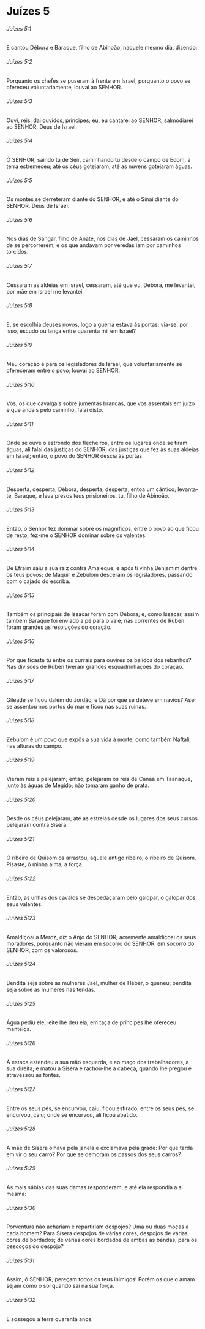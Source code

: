 # Juízes 5

###### Juízes 5:1

E cantou Débora e Baraque, filho de Abinoão, naquele mesmo dia, dizendo:

###### Juízes 5:2

Porquanto os chefes se puseram à frente em Israel, porquanto o povo se ofereceu voluntariamente, louvai ao SENHOR.

###### Juízes 5:3

Ouvi, reis; dai ouvidos, príncipes; eu, eu cantarei ao SENHOR; salmodiarei ao SENHOR, Deus de Israel.

###### Juízes 5:4

Ó SENHOR, saindo tu de Seir, caminhando tu desde o campo de Edom, a terra estremeceu; até os céus gotejaram, até as nuvens gotejaram águas.

###### Juízes 5:5

Os montes se derreteram diante do SENHOR, e até o Sinai diante do SENHOR, Deus de Israel.

###### Juízes 5:6

Nos dias de Sangar, filho de Anate, nos dias de Jael, cessaram os caminhos de se percorrerem; e os que andavam por veredas iam por caminhos torcidos.

###### Juízes 5:7

Cessaram as aldeias em Israel, cessaram, até que eu, Débora, me levantei, por mãe em Israel me levantei.

###### Juízes 5:8

E, se escolhia deuses novos, logo a guerra estava às portas; via-se, por isso, escudo ou lança entre quarenta mil em Israel?

###### Juízes 5:9

Meu coração é para os legisladores de Israel, que voluntariamente se ofereceram entre o povo; louvai ao SENHOR.

###### Juízes 5:10

Vós, os que cavalgais sobre jumentas brancas, que vos assentais em juízo e que andais pelo caminho, falai disto.

###### Juízes 5:11

Onde se ouve o estrondo dos flecheiros, entre os lugares onde se tiram águas, ali falai das justiças do SENHOR, das justiças que fez às suas aldeias em Israel; então, o povo do SENHOR descia às portas.

###### Juízes 5:12

Desperta, desperta, Débora, desperta, desperta, entoa um cântico; levanta-te, Baraque, e leva presos teus prisioneiros, tu, filho de Abinoão.

###### Juízes 5:13

Então, o Senhor fez dominar sobre os magníficos, entre o povo ao que ficou de resto; fez-me o SENHOR dominar sobre os valentes.

###### Juízes 5:14

De Efraim saiu a sua raiz contra Amaleque; e após ti vinha Benjamim dentre os teus povos; de Maquir e Zebulom desceram os legisladores, passando com o cajado do escriba.

###### Juízes 5:15

Também os principais de Issacar foram com Débora; e, como Issacar, assim também Baraque foi enviado a pé para o vale; nas correntes de Rúben foram grandes as resoluções do coração.

###### Juízes 5:16

Por que ficaste tu entre os currais para ouvires os balidos dos rebanhos? Nas divisões de Rúben tiveram grandes esquadrinhações do coração.

###### Juízes 5:17

Gileade se ficou dalém do Jordão, e Dã por que se deteve em navios? Aser se assentou nos portos do mar e ficou nas suas ruínas.

###### Juízes 5:18

Zebulom é um povo que expôs a sua vida à morte, como também Naftali, nas alturas do campo.

###### Juízes 5:19

Vieram reis e pelejaram; então, pelejaram os reis de Canaã em Taanaque, junto às águas de Megido; não tomaram ganho de prata.

###### Juízes 5:20

Desde os céus pelejaram; até as estrelas desde os lugares dos seus cursos pelejaram contra Sísera.

###### Juízes 5:21

O ribeiro de Quisom os arrastou, aquele antigo ribeiro, o ribeiro de Quisom. Pisaste, ó minha alma, a força.

###### Juízes 5:22

Então, as unhas dos cavalos se despedaçaram pelo galopar, o galopar dos seus valentes.

###### Juízes 5:23

Amaldiçoai a Meroz, diz o Anjo do SENHOR; acremente amaldiçoai os seus moradores, porquanto não vieram em socorro do SENHOR, em socorro do SENHOR, com os valorosos.

###### Juízes 5:24

Bendita seja sobre as mulheres Jael, mulher de Héber, o queneu; bendita seja sobre as mulheres nas tendas.

###### Juízes 5:25

Água pediu ele, leite lhe deu ela; em taça de príncipes lhe ofereceu manteiga.

###### Juízes 5:26

À estaca estendeu a sua mão esquerda, e ao maço dos trabalhadores, a sua direita; e matou a Sísera e rachou-lhe a cabeça, quando lhe pregou e atravessou as fontes.

###### Juízes 5:27

Entre os seus pés, se encurvou, caiu, ficou estirado; entre os seus pés, se encurvou, caiu; onde se encurvou, ali ficou abatido.

###### Juízes 5:28

A mãe de Sísera olhava pela janela e exclamava pela grade: Por que tarda em vir o seu carro? Por que se demoram os passos dos seus carros?

###### Juízes 5:29

As mais sábias das suas damas responderam; e até ela respondia a si mesma:

###### Juízes 5:30

Porventura não achariam e repartiriam despojos? Uma ou duas moças a cada homem? Para Sísera despojos de várias cores, despojos de várias cores de bordados; de várias cores bordados de ambas as bandas, para os pescoços do despojo?

###### Juízes 5:31

Assim, ó SENHOR, pereçam todos os teus inimigos! Porém os que o amam sejam como o sol quando sai na sua força.

###### Juízes 5:32

E sossegou a terra quarenta anos.

